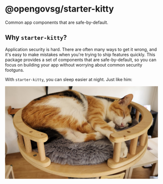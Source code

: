 # @opengovsg/starter-kitty

Common app components that are safe-by-default.

## Why `starter-kitty`?

Application security is hard. There are often many ways to get it wrong, and it's easy to make
mistakes when you're trying to ship features quickly. This package provides a set of components that
are safe-by-default, so you can focus on building your app without worrying about common security
footguns.

With `starter-kitty`, you can sleep easier at night. Just like him:

![Cute Kitty](./img/kitty.jpg)
